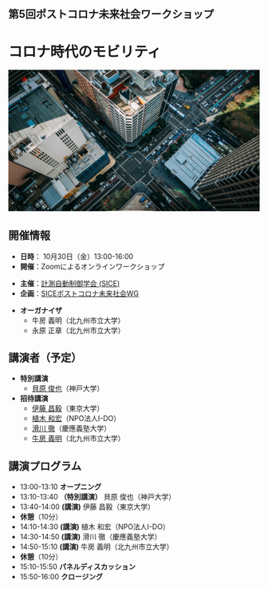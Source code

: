## 第5回ポストコロナ未来社会ワークショップ
# コロナ時代のモビリティ
<img src="ws2020_05_img.jpg">

## 開催情報
- **日時**： 10月30日（金）13:00-16:00
- **開催**：Zoomによるオンラインワークショップ
<!---
- **参加費**
  - 学生：無料
  - SICEおよび協賛学会会員：2,000円
  - 一般：3,000円
  - SICE賛助会員限定の団体券も用意しています
  - 横幹連合会員学会の会員の方は会員価格(2,000円)で聴講できます．横幹連合の会員学会は以下のページをご参照ください．
    - [https://www.trafst.jp/member/members/](https://www.trafst.jp/member/members/)
- **参加登録**：下記ページよりお申し込みください．
  - [https://postcorona-sice-ws2020-04.peatix.com](https://postcorona-sice-ws2020-04.peatix.com)
--->
- **主催**：[計測自動制御学会 (SICE)](https://www.sice.jp)
- **企画**：[SICEポストコロナ未来社会WG](https://postcorona-sice.github.io/index_jp.html)
<!---
- **協賛**：
  - [システム制御情報学会](https://www.iscie.or.jp/)
  - [横幹連合](https://www.trafst.jp/)  
--->
- **オーガナイザ**
  - 牛房 義明（北九州市立大学）
  - 永原 正章（北九州市立大学）

## 講演者（予定）
- **特別講演**
  - [貝原 俊也](https://kuid-rm-web.ofc.kobe-u.ac.jp/profile/ja.82abdf69905dda6c520e17560c007669.html)（神戸大学）
- **招待講演**
  - [伊藤 昌毅](http://www.niya.net/index-j.html)（東京大学）
  - [植木 和宏](http://www.npo-ido.com/)（NPO法人I-DO）
  - [滑川 徹](https://www.st.keio.ac.jp/tprofile/sd/namerikawa.html)（慶應義塾大学）
  - [牛房 義明](https://smart-life.ai/member/ushifusa)（北九州市立大学）

## 講演プログラム
- 13:00-13:10 **オープニング** <!--SICE会長 小野晃（産総研）-->
- 13:10-13:40 **（特別講演）** 貝原 俊也（神戸大学）
- 13:40-14:00 **(講演)** 伊藤 昌毅（東京大学）
- **休憩**（10分）
- 14:10-14:30 **(講演)** 植木 和宏（NPO法人I-DO）
- 14:30-14:50 **(講演)** 滑川 徹（慶應義塾大学）
- 14:50-15:10 **(講演)** 牛房 義明（北九州市立大学）
- **休憩**（10分）
- 15:10-15:50 **パネルディスカッション**
- 15:50-16:00 **クロージング**

<!---
## 講演プログラム
- 13:00-13:10 **オープニング** SICE会長 小野晃（産総研）
- 13:10-13:40 **（特別講演）人間を動かすのはインセンティブかナッジか：融合する行動経済学・フィールド実験・機械学習**
  - **講演者**：依田　高典（京都大学）
  - **概要**：講演者の研究歴をたどると、人間の限定合理性に注目し、行動のバイアスを探究する「行動経済学」、日常生活の中で無作為比較対照実験を行い、人間行動の因果的仮説検証を行う「フィールド実験」、そしてIoT等によって自動収集されたビッグデータを用いてノンパラメトリック統計学で分析する「機械学習」へと推移し、それらの融合研究を行ってきた。既に「行動経済学」「フィールド実験」の各分野ではノーベル経済学賞受賞者を輩出し、「機械学習」分野の受賞もさほど遠くないとみられる。そうした中で、近年、スタンフォード大学スーザン・エーシー教授達の貢献である機械学習と計量経済学の発展により、因果性と異質性を同時に識別する「因果的機械学習」が注目されている。深層学習によって始まった第三次人工知能ブームだが、今後は因果的機械学習がブームを二分する潮流となるだろう。この講演では、行動経済学・フィールド実験・機械学習の融合を紹介しつつ、JST CREST事業「分散協調型エネルギー管理システム構築のための理論及び基盤技術の創出と融合展開」（東京大学　藤田政之　研究総括）で手がけた省エネ節電フィールド実験を下敷きに、因果的機械学習の研究事例をかいつまんで報告する。
- 13:40-14:00 **小規模分散型エネルギーマネジメントシステムの取り組みについて**
  - **講演者**：牛房　義明（北九州市立大学）
  - **概要**：2015年のパリ協定の締結、SDGs（持続可能な開発目標）の採択により脱炭素社会の実現に向けて取り組みが盛んになり、再生可能エネルギーのさらなる普及、その有効活用のための研究開発が積極的に行われている。特にFIT切れの小規模分散電源、蓄エネ設備を利用した自立分散型のエネルギーマネジメントの構築が求められる。本講演では、JSTの「SDGsの達成に向けた共創的研究開発プログラム」で現在取り組んでいるグリーンプロシューマープロジェクトを紹介する。
- **休憩**（10分）
- 14:10-14:30 **機械学習と調和する制御理論**
  - **講演者**：加嶋　健司（京都大学）
  - **概要**：システム制御分野においても，機械学習に対する期待は高まっている．モデルフリー手法に目が行きがちであるが，強化学習に関する研究をみてもモデルの重要性はむしろ増していると言える．DGKF論文から30年が経過し，より柔軟に不確実性に挑戦するための新しい手法と機会を機械学習がもたらすか，L4DC, CDC, IFAC, ICMLなどのサーベイを通して講演者が感じた研究の動向を紹介しつつ議論したい．
- 14:30-14:50 **生産消費者を主体とした地域電力網のための線形関数提出型ダブルオークションと分散最適化**
  - **講演者**：谷口　忠大（立命館大学，パナソニック）
  - **概要**：ポストコロナの時代はポストFITの時代でもある．地域に分散されて導入される再生可能エネルギーに基づく電源からの電力供給をいかにして中心的な制御主体なくして，マルチエージェントとしての生産消費者に分配することができるだろうか．本講演は生産消費者のマルチエージェント系において，大規模な電力会社や価格を制御する主体なしに価格調整を行い電力融通を行うメカニズムとして線形関数提出型ダブルオークションについて紹介し，その最適化問題との関係，双対分解との関係を通した，最適性の証明に関して論じる．
  - **参考文献**：
     1. Taniguchi, T.; Kawasaki, K.; Fukui, Y.; Takata, T.; Yano, S., Automated Linear Function Submission-Based Double Auction as Bottom-up Real-Time Pricing in a Regional Prosumers’ Electricity Network. Energies 2015, 8, 7381-7406. [https://www.mdpi.com/1996-1073/8/7/7381](https://www.mdpi.com/1996-1073/8/7/7381)
     1. Taniguchi, T.; Takata, T.; Fukui, Y.; Kawasaki, K. Convergent, Double Auction Mechanism for a Prosumers’ Decentralized Smart Grid. Energies 2015, 8, 12342-12361. [https://www.mdpi.com/1996-1073/8/11/12315](https://www.mdpi.com/1996-1073/8/11/12315)　
- 14:50-15:10 **クラウドソーシングを用いたインセンティブ設計**
  - **講演者**：松原　繁夫（大阪大学）
  - **概要**：ポストコロナ社会に向けた行動変容の重要性が語られ，また同時に，人の行動を変えることの難しさも語られている．この課題解決にはインセンティブのより深い理解が役立つと考えられる．一方で，講演者はクラウドソーシングにおけるワーカの動機づけに興味を持っている．強化学習技術を組み入れることで，社会的，金銭的など様々なインセンティブの中から状況に適したものを選択する方法を紹介し，上記課題に関するクラウドソーシング活用の可能性を議論したい．　
- **休憩**（10分）

- 15:10-15:50 **パネルディスカッション**
- 15:50-16:00 **クロージング**
--->
